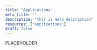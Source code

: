 ```yaml
---
title: "Applications"
meta_title: ""
description: "this is meta description"
resources: ["applications"]
draft: false
---
```


<div class="main-content">
  <div class="resource-description">
    <p>PLACEHOLDER</p>
  </div>
</div>